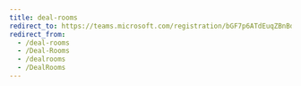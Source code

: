```yaml
---
title: deal-rooms
redirect_to: https://teams.microsoft.com/registration/bGF7p6ATdEuqZBnBdtPsAQ,k_XC1Tzl-EinFEM-LcZ2mg,bcuqEdBpJkSxHFRohLle-w,dkIgbKSxWUugLerAY4Smnw,YexGFX0zP0uOP6KX6GVtbw,bsTfdSA8-EeK7mgRyn8ihA?mode=read&tenantId=a77b616c-13a0-4b74-aa64-19c176d3ec01
redirect_from:
  - /deal-rooms
  - /Deal-Rooms
  - /dealrooms
  - /DealRooms
---
```

